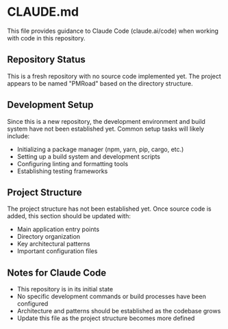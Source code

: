 # CLAUDE.md

This file provides guidance to Claude Code (claude.ai/code) when working with code in this repository.

## Repository Status

This is a fresh repository with no source code implemented yet. The project appears to be named "PMRoad" based on the directory structure.

## Development Setup

Since this is a new repository, the development environment and build system have not been established yet. Common setup tasks will likely include:

- Initializing a package manager (npm, yarn, pip, cargo, etc.)
- Setting up a build system and development scripts
- Configuring linting and formatting tools
- Establishing testing frameworks

## Project Structure

The project structure has not been established yet. Once source code is added, this section should be updated with:

- Main application entry points
- Directory organization
- Key architectural patterns
- Important configuration files

## Notes for Claude Code

- This repository is in its initial state
- No specific development commands or build processes have been configured
- Architecture and patterns should be established as the codebase grows
- Update this file as the project structure becomes more defined